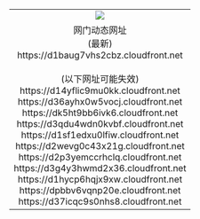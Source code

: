 ﻿<table>
  <tr></tr>
  <tr><td colspan=2 align=center><img src="https://d1baug7vhs2cbz.cloudfront.net/Up/oGate.jpg" /></td></tr>
  <tr><td colspan=2 align=center>网门动态网址<br/>(最新)
<br>https://d1baug7vhs2cbz.cloudfront.net
<br/><br/>(以下网址可能失效)
<br>https://d14yflic9mu0kk.cloudfront.net
<br>https://d36ayhx0w5vocj.cloudfront.net
<br>https://dk5ht9bb6ivk6.cloudfront.net
<br>https://d3qdu4wdn0kvbf.cloudfront.net
<br>https://d1sf1edxu0lfiw.cloudfront.net
<br>https://d2wevg0c43x21g.cloudfront.net
<br>https://d2p3yemccrhclq.cloudfront.net
<br>https://d3g4y3hwmd2x36.cloudfront.net
<br>https://d1hycp6hqjx9xw.cloudfront.net
<br>https://dpbbv6vqnp20e.cloudfront.net
<br>https://d37icqc9s0nhs8.cloudfront.net
    </td>
  </tr>
</table>
